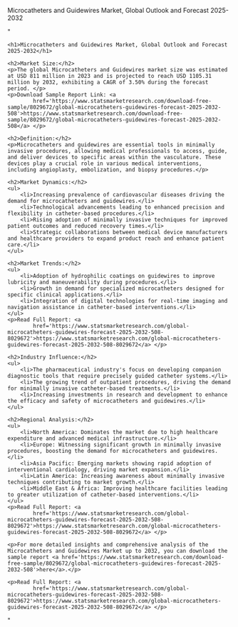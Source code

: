 Microcatheters and Guidewires Market, Global Outlook and Forecast 2025-2032

"<!DOCTYPE html>
<html>

<head>
    <title>Microcatheters and Guidewires Market, Global Outlook and Forecast 2025-2032</title>
</head>

<body>

    <h1>Microcatheters and Guidewires Market, Global Outlook and Forecast 2025-2032</h1>

    <h2>Market Size:</h2>
    <p>The global Microcatheters and Guidewires market size was estimated at USD 811 million in 2023 and is projected to reach USD 1105.31 million by 2032, exhibiting a CAGR of 3.50% during the forecast period. </p>
    <p>Download Sample Report Link: <a
            href='https://www.statsmarketresearch.com/download-free-sample/8029672/global-microcatheters-guidewires-forecast-2025-2032-508'>https://www.statsmarketresearch.com/download-free-sample/8029672/global-microcatheters-guidewires-forecast-2025-2032-508</a> </p>

    <h2>Definition:</h2>
    <p>Microcatheters and guidewires are essential tools in minimally invasive procedures, allowing medical professionals to access, guide, and deliver devices to specific areas within the vasculature. These devices play a crucial role in various medical interventions, including angioplasty, embolization, and biopsy procedures.</p>

    <h2>Market Dynamics:</h2>
    <ul>
        <li>Increasing prevalence of cardiovascular diseases driving the demand for microcatheters and guidewires.</li>
        <li>Technological advancements leading to enhanced precision and flexibility in catheter-based procedures.</li>
        <li>Rising adoption of minimally invasive techniques for improved patient outcomes and reduced recovery times.</li>
        <li>Strategic collaborations between medical device manufacturers and healthcare providers to expand product reach and enhance patient care.</li>
    </ul>

    <h2>Market Trends:</h2>
    <ul>
        <li>Adoption of hydrophilic coatings on guidewires to improve lubricity and maneuverability during procedures.</li>
        <li>Growth in demand for specialized microcatheters designed for specific clinical applications.</li>
        <li>Integration of digital technologies for real-time imaging and navigation assistance in catheter-based interventions.</li>
    </ul>
    <p>Read Full Report: <a
            href='https://www.statsmarketresearch.com/global-microcatheters-guidewires-forecast-2025-2032-508-8029672'>https://www.statsmarketresearch.com/global-microcatheters-guidewires-forecast-2025-2032-508-8029672</a> </p>

    <h2>Industry Influence:</h2>
    <ul>
        <li>The pharmaceutical industry's focus on developing companion diagnostic tools that require precisely guided catheter systems.</li>
        <li>The growing trend of outpatient procedures, driving the demand for minimally invasive catheter-based treatments.</li>
        <li>Increasing investments in research and development to enhance the efficacy and safety of microcatheters and guidewires.</li>
    </ul>

    <h2>Regional Analysis:</h2>
    <ul>
        <li>North America: Dominates the market due to high healthcare expenditure and advanced medical infrastructure.</li>
        <li>Europe: Witnessing significant growth in minimally invasive procedures, boosting the demand for microcatheters and guidewires.</li>
        <li>Asia Pacific: Emerging markets showing rapid adoption of interventional cardiology, driving market expansion.</li>
        <li>Latin America: Increasing awareness about minimally invasive techniques contributing to market growth.</li>
        <li>Middle East & Africa: Improving healthcare facilities leading to greater utilization of catheter-based interventions.</li>
    </ul>
    <p>Read Full Report: <a
            href='https://www.statsmarketresearch.com/global-microcatheters-guidewires-forecast-2025-2032-508-8029672'>https://www.statsmarketresearch.com/global-microcatheters-guidewires-forecast-2025-2032-508-8029672</a> </p>
    
    <p>For more detailed insights and comprehensive analysis of the Microcatheters and Guidewires Market up to 2032, you can download the sample report <a href='https://www.statsmarketresearch.com/download-free-sample/8029672/global-microcatheters-guidewires-forecast-2025-2032-508'>here</a>.</p>

    <p>Read Full Report: <a
            href='https://www.statsmarketresearch.com/global-microcatheters-guidewires-forecast-2025-2032-508-8029672'>https://www.statsmarketresearch.com/global-microcatheters-guidewires-forecast-2025-2032-508-8029672</a> </p>
</body>

</html>"
